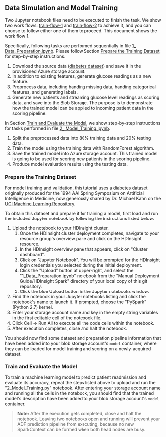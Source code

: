 ## Data Simulation and Model Training


Two Jupyter notebook files need to be executed to finish the task. We show two work flows: [train-flow-1]() and [train-flow-2]() to achieve it, and you can choose to follow either one of them to proceed. This document shows the work flow 1.

Specifically, following tasks are performed sequentially in file [1\_ Data\_Preparation.ipynb](). Please follow Section [Prepare the Training Dataset](dataprep) for step-by-step instructions.

1. Download the source data ([diabetes dataset](https://archive.ics.uci.edu/ml/])) and save it in the provisioned Azure storage account.
2. In addition to existing features, generate glucose readings as a new feature.  
3. Proprocess data, including handing missing data, handing categorical features,  and generating labels.
4. Generate new patients and streaming glucose level readings as scoring data, and save into the Blob Storage. The purpose is to demonstrate how the trained model can be applied to incoming patient data in the scoring pipeline.

In Section [Train and Evaluate the Model](model), we show step-by-step instructions for tasks performed in file [2\_ Model\_Training.ipynb](). 

1. Split the preprocessed data into 80% training data and 20% testing data.
2. Train the model using the training data with RandomForest algorithm.
3. Save the trained model into Azure storage account. This trained model is going to be used for scoring new patients in the scoring pipeline.
4. Produce model evaluation results using the testing data.
 


<a name="dataprep"></a>
### Prepare the Training Dataset
For model training and validation, this tutorial uses a [diabetes dataset](https://archive.ics.uci.edu/ml/datasets/Diabetes) originally produced for the 1994 AAI Spring Symposium on Artificial Intelligence in Medicine, now generously shared by Dr. Michael Kahn on the [UCI Machine Learning Repository](https://archive.ics.uci.edu/ml/).

To obtain this dataset and prepare it for training a model, first load and run the included Jupyter notebook by following the instructions listed below:

1. Upload the notebook to your HDInsight cluster.
   1. Once the HDInsight cluster deployment completes, navigate to your resource group's overview pane and click on the HDInsight resource.
   2. In the HDInsight overview pane that appears, click on "Cluster dashboard".
   3. Click on "Jupyter Notebook". You will be prompted for the HDInsight login credentials you selected during the initial deployment.
   4. Click the "Upload" button at upper-right, and select the "1_Data_Preparation.ipynb" notebook from the "Manual Deployment Guide/HDInsight Spark" directory of your local copy of this git repository.
   5. Click the blue Upload button in the Jupyter notebooks window.
1. Find the notebook in your Jupyter notebooks listing and click the notebook's name to launch it. If prompted, choose the "PySpark" (Python 2.7) kernel.
1. Enter your storage account name and key in the empty string variables in the first editable cell of the notebook file.
1. Click Cell -> Run All to execute all the code cells within the notebook.
1. After execution completes, close and halt the notebook.

You should now find some dataset and preparation pipeline information that have been added into your blob storage account's `model` container, where they can be loaded for model training and scoring on a newly-acquired dataset.

<a name="model"></a>
### Train and Evaluate the Model

To train a machine learning model to predict patient readmission and evaluate its accuracy, repeat the steps listed above to upload and run the "2_Model_Training.py" notebook. After entering your storage account name and running all the cells in the notebook, you should find that the trained model's description have been added to your blob storage account's `model` container.



> **Note:** After the execution gets completed, close and halt the notebook. 
Leaving two notebooks open and running will prevent your ADF prediction pipeline from executing, because no new SparkContext can be formed when both head nodes are busy.